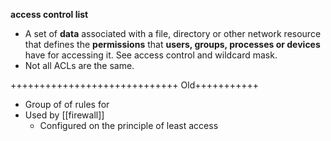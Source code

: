 **access control list**
- A set of **data** associated with a file, directory or other network resource that defines the **permissions** that **users, groups, processes or devices** have for accessing it. See access control and wildcard mask.
- Not all ACLs are the same.


+++++++++++++++++++++++++++++ Old+++++++++++
- Group of of rules for
- Used by [[firewall]]
	- Configured on the principle of least access